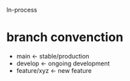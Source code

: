 In-process

# branch convenction
- main ← stable/production
- develop ← ongoing development
- feature/xyz ← new feature



